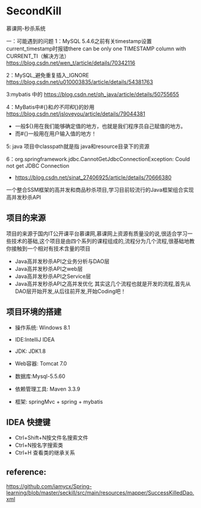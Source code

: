 
# SecondKill
慕课网-秒杀系统

一：可能遇到的问题
1：MySQL 5.4.6之前有关timestamp设置current_timestamp时报错there can be only one TIMESTAMP column with CURRENT_TI（解决方法）
https://blog.csdn.net/wen_t/article/details/70342116

2：MySQL_避免重复插入_IGNORE
https://blog.csdn.net/u010003835/article/details/54381763

3:mybatis 中的<![CDATA[ ]]>
https://blog.csdn.net/qh_java/article/details/50755655

4：MyBatis中#{}和${}的不同和${}的妙用
https://blog.csdn.net/jsloveyou/article/details/79044381
- 一般${}用在我们能够确定值的地方，也就是我们程序员自己赋值的地方。
- 而#{}一般用在用户输入值的地方！

5: java 项目中classpath就是指 java和resource目录下的资源

6：org.springframework.jdbc.CannotGetJdbcConnectionException: Could not get JDBC Connection
- https://blog.csdn.net/sinat_27406925/article/details/70666380

一个整合SSM框架的高并发和商品秒杀项目,学习目前较流行的Java框架组合实现高并发秒杀API

## 项目的来源
项目的来源于国内IT公开课平台慕课网,慕课网上资源有质量没的说,很适合学习一些技术的基础,这个项目是由四个系列的课程组成的,流程分为几个流程,很基础地教你接触到一个相对有技术含量的项目

- Java高并发秒杀API之业务分析与DAO层
- Java高并发秒杀API之web层
- Java高并发秒杀API之Service层
- Java高并发秒杀API之高并发优化
其实这几个流程也就是开发的流程,首先从DAO层开始开发,从后往前开发,开始Coding吧！

## 项目环境的搭建
- 操作系统: Windows 8.1

- IDE:IntelliJ IDEA

- JDK: JDK1.8

- Web容器: Tomcat 7.0

- 数据库:Mysql-5.5.60

- 依赖管理工具: Maven 3.3.9

- 框架: springMvc + spring + mybatis

## IDEA 快捷键
- Ctrl+Shift+N按文件名搜索文件
- Ctrl+N按名字搜索类
- Ctrl+H 查看类的继承关系

## reference:
https://github.com/iamycx/Spring-learning/blob/master/seckill/src/main/resources/mapper/SuccessKilledDao.xml